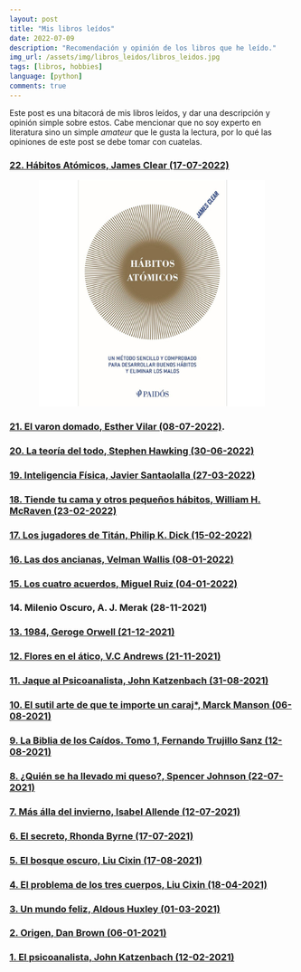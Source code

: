 ```yaml
---
layout: post
title: "Mis libros leídos"
date: 2022-07-09
description: "Recomendación y opinión de los libros que he leído."
img_url: /assets/img/libros_leidos/libros_leidos.jpg
tags: [libros, hobbies]
language: [python]
comments: true
---
```


Este post es una bitacorá de mis libros leídos, y dar una descripción y opinión simple sobre estos. Cabe mencionar que no soy experto en literatura sino un simple *amateur* que le gusta la lectura, por lo qué las opiniones de este post se debe tomar con cuatelas. 

### [22. Hábitos Atómicos, James Clear (17-07-2022)](https://amzn.to/3uXgL4d)

<div style="text-align: center"><img src="/assets/img/libros_leidos/habitos_atomicos.jpeg" alt="habitos_atomicos" width="400" border-radius="150"/></div>

### [21. El varon domado, Esther Vilar (08-07-2022)](https://amzn.to/3NQN4bP).
### [20. La teoría del todo, Stephen Hawking (30-06-2022)](https://amzn.to/3ARWdOt)
### [19. Inteligencia Física, Javier Santaolalla (27-03-2022)](https://amzn.to/3zaGhp0)
### [18. Tiende tu cama y otros pequeños hábitos, William H. McRaven (23-02-2022)](https://amzn.to/3OdejgE)
### [17. Los jugadores de Titán, Philip K. Dick (15-02-2022)](https://amzn.to/3yOahWo)
### [16. Las dos ancianas, Velman Wallis (08-01-2022)](https://amzn.to/3OdegBu)
### [15. Los cuatro acuerdos, Miguel Ruiz (04-01-2022)](https://amzn.to/3uTzygQ)

### 14. Milenio Oscuro, A. J. Merak (28-11-2021)

### [13. 1984, Geroge Orwell (21-12-2021)](https://amzn.to/3o6vvtQ)

### [12. Flores en el ático, V.C Andrews (21-11-2021)](https://amzn.to/3O90uQs)

### [11. Jaque al Psicoanalista, John Katzenbach (31-08-2021)](https://amzn.to/3oaVTTk)

### [10. El sutil arte de que te importe un caraj\*, Marck Manson (06-08-2021)](https://amzn.to/3PuD4pI)

### [9. La Biblia de los Caídos. Tomo 1, Fernando Trujillo Sanz (12-08-2021)](https://amzn.to/3PfhUMN)

### [8. ¿Quién se ha llevado mi queso?, Spencer Johnson (22-07-2021)](https://amzn.to/3cnHTCT)

### [7. Más álla del invierno, Isabel Allende (12-07-2021)](https://amzn.to/3zaBPa0)

### [6. El secreto, Rhonda Byrne (17-07-2021)](https://amzn.to/3IOmpLU)

### [5. El bosque oscuro, Liu Cixin (17-08-2021)](https://amzn.to/3IOmpLU)


### [4. El problema de los tres cuerpos, Liu Cixin (18-04-2021)](https://amzn.to/3uTWQmG)

### [3. Un mundo feliz, Aldous Huxley (01-03-2021)](https://amzn.to/3clu6wC)

### [2. Origen, Dan Brown (06-01-2021)](https://amzn.to/3IITOYa)

### [1. El psicoanalista, John Katzenbach (12-02-2021)](https://amzn.to/3RH0L07)




